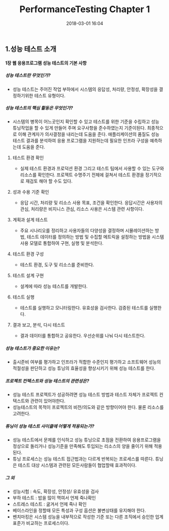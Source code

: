 ﻿---
layout: post
title:  "PerformanceTesting Chapter 1"
date:   2018-03-01 16:04
---
## 1.성능 테스트 소개

#### 1장 웹 응용프로그램 성능 테스트의 기본 사항
##### 성능 테스트란 무엇인가?
-  성능 테스트는 주어진 작업 부하에서 시스템의 응답성, 처리량, 안정성, 확장성을 결정하기위한 테스트 유형이다. 

##### 성능 테스트의 핵심 활동은 무엇인가?
- 시스템의 병목이 어느곳인지 확인할 수 있고 테스트를 위한 기준을 수립하고 성능 튜닝작업을 할 수 있게 만들어 주며 요구사항을 준수하였는지 기준이된다. 최종적으로 이해 관계자가 의사결정을 내리는데 도움을 준다.
애플리케이션의 품질도 성능 테스트 결과를 분석하여 응용 프로그램을 지원하는데 필요한 인프라 구성을 예측하는데 도움을 준다.

1. 테스트 환경 확인
	- 실제 테스트 환경과 프로덕션 환경 그리고 테스트 팀에서 사용할 수 있는 도구와 리소스를 확인한다. 프로젝트 수명주기 전체에 걸쳐서 테스트 환경을 정기적으로 재검토 해야 할 수도 있다.

2. 성과 수용 기준 확인
	- 응답 시간, 처리량 및 리소스 사용 목표, 조건을 확인한다. 응답시간은 사용자의 관심, 처리량은 비지니스 관심, 리소스 사용은 시스템 관련 사항이다.

3. 계획과 설계 테스트
	- 주요 시나리오를 정리하고 사용자들의 다양성을 결정하며 시뮬레이션하는 방법, 테스트 데이터를 정의하는 방법 및 수집할 메트릭을 설정하는 방법을 시스템 사용 모델로 통합하여 구현, 실행 및 분석한다.

4. 테스트 환경 구성
	- 테스트 환경, 도구 및 리소스를 준비한다.

5. 테스트 설계 구현
	- 설계에 따라 성능 테스트를 개발한다.

6. 테스트 실행
	- 테스트를 실행하고 모니터링한다. 유효성을 검사한다. 검증된 테스트를 실행한다.

7. 결과 보고, 분석, 다시 테스트
	- 결과 데이터를 통합하고 공유한다. 우선순위를 나눠 다시 테스트한다.

##### 성능 테스트가 중요한 이유는?
- 출시준비 여부를 평가하고 인프라가 적합한 수준인지 평가하고 소프트웨어 성능의 적절성을 판단하고 성능 튜닝의 효율성을 향상시키기 위해 성능 테스트를 한다.

##### 프로젝트 컨텍스트와 성능 테스트의 관련성은?
- 성능 테스트 프로젝트가 성공하려면 성능 테스트 방법과 테스트 자체가 프로젝트 컨텍스트와 관련이 있어야한다. 
- 성능테스트의 목적이 프로젝트의 비전/의도와 같은 방향이어야 한다. 물론 리소스를 고려한다.

##### 튜닝이 성능 테스트 사이클에 어떻게 적용되는가?
- 성능 테스트에서 문제를 인식하고 성능 튜닝으로 초점을 전환하여 응용프로그램을 정상으로 돌리거나 성능기준을 만족해도 투입되는 리소스의 양을 줄이기 위해 적용된다.
-  튜닝 프로세스는 성능 테스트 접근법과는 다르게 반복되는 프로세스를 따른다. 튜닝은 테스트 대상 시스템과 관련된 모든사람들이 협업할때 효과적이다.

##### 그 외
- 성능시험 : 속도, 확장성, 안정성/ 유효성을 검사
- 부하 테스트 : 밥을 많이 멱여서 언제 죽나확인
- 스트레스 테스트 : 굶겨서 언제 죽나 확인
- 베이스라인을 정할때 모든 특성과 구성 옵션은 불변상태를 유지해야 한다.
- 벤치마킹은 시스템 성능을 내부적으로 작성한 기준 또는 다른 조직에서 승인한 업계 표준가 비교하는 프로세스이다.